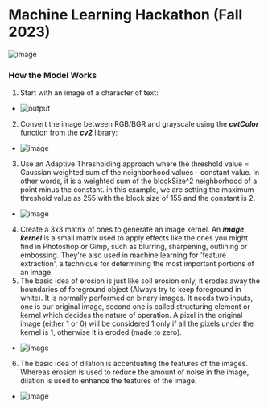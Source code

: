 # Machine Learning Hackathon (Fall 2023)
![image](https://github.com/datascienceclubUVU/service-project/assets/111081544/01f02967-b9cf-4054-88f6-8dfabf0f3800)

### How the Model Works
1. Start with an image of a character of text:
- ![output](https://github.com/datascienceclubUVU/service-project/assets/111081544/f8f3664c-d88b-4364-b0f5-3427869bf5e2)
2. Convert the image between RGB/BGR and grayscale using the _**cvtColor**_ function from the _**cv2**_ library:
- ![image](https://github.com/datascienceclubUVU/service-project/assets/111081544/a94401d4-7557-4278-a6db-299ad1b5e7c0)
3. Use an Adaptive Thresholding approach where the threshold value = Gaussian weighted sum of the neighborhood values - constant value. In other words, it is a weighted sum of the blockSize^2 neighborhood of a point minus the constant. in this example, we are setting the maximum threshold value as 255 with the block size of 155 and the constant is 2.
- ![image](https://github.com/datascienceclubUVU/service-project/assets/111081544/aedb7c73-46c5-4497-8ead-84850c0101fc)
4. Create a 3x3 matrix of ones to generate an image kernel. An _**image kernel**_ is a small matrix used to apply effects like the ones you might find in Photoshop or Gimp, such as blurring, sharpening, outlining or embossing. They're also used in machine learning for 'feature extraction', a technique for determining the most important portions of an image.
5. The basic idea of erosion is just like soil erosion only, it erodes away the boundaries of foreground object (Always try to keep foreground in white). It is normally performed on binary images. It needs two inputs, one is our original image, second one is called structuring element or kernel which decides the nature of operation. A pixel in the original image (either 1 or 0) will be considered 1 only if all the pixels under the kernel is 1, otherwise it is eroded (made to zero).
- ![image](https://github.com/datascienceclubUVU/service-project/assets/111081544/1a031426-02e2-4910-b4cb-c3ad72c88a65)
6. The basic idea of dilation is accentuating the features of the images. Whereas erosion is used to reduce the amount of noise in the image, dilation is used to enhance the features of the image.
- ![image](https://github.com/datascienceclubUVU/service-project/assets/111081544/898f6254-fa96-4292-a847-b0dbc56f2535)

